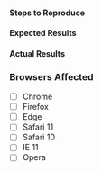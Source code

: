 #### Steps to Reproduce
<!--
Example:

1. Went to site using ________
2. Tried compiling locally and 
-->


#### Expected Results
<!-- Example: Runs -->

#### Actual Results
<!-- Example: Didn't Run -->

### Browsers Affected
<!-- Check all that apply -->
- [ ] Chrome
- [ ] Firefox
- [ ] Edge
- [ ] Safari 11
- [ ] Safari 10
- [ ] IE 11
- [ ] Opera
